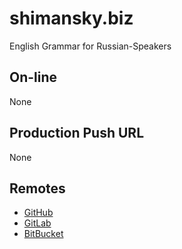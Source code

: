 # shimansky.biz

English Grammar for Russian-Speakers

## On-line

None
 
## Production Push URL

None

## Remotes

 - [GitHub](https://github.com/englishextra/shimansky.biz)
 - [GitLab](https://gitlab.com/englishextra/shimansky.biz)
 - [BitBucket](https://github.com/englishextra/shimansky.biz)
